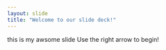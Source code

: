 ```yaml
---
layout: slide
title: "Welcome to our slide deck!"
---
```


this is my awsome slide
Use the right arrow to begin!
